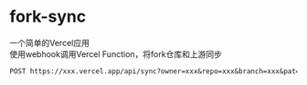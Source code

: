 # fork-sync

一个简单的Vercel应用  
使用webhook调用Vercel Function，将fork仓库和上游同步

```txt
POST https://xxx.vercel.app/api/sync?owner=xxx&repo=xxx&branch=xxx&pat=xxx
```
